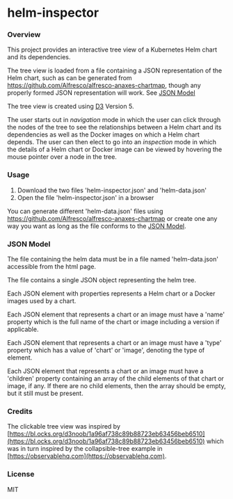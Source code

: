 # helm-inspector

### Overview
This project provides an interactive tree view of a Kubernetes Helm chart and its dependencies.

The tree view is loaded from a file containing a JSON representation of the Helm chart,
such as can be generated from
https://github.com/Alfresco/alfresco-anaxes-chartmap, though any properly formed JSON 
representation will work. See [JSON Model](#json-model)

The tree view is created using [D3](https://d3js.org/) Version 5.

The user starts out in *navigation* mode in which the user
can click through the nodes of the tree to see the relationships between a Helm chart and its dependencies
as well as the Docker images on which a Helm chart depends.  The user can then elect to go into an
*inspection* mode in which the details of a Helm chart or Docker image can be viewed by hovering the
mouse pointer over a node in the tree.

### Usage
1. Download the two files 'helm-inspector.json' and 'helm-data.json'
2. Open the file 'helm-inspector.json' in a browser

You can generate different 'helm-data.json' files using https://github.com/Alfresco/alfresco-anaxes-chartmap
or create one any way you want as long as the file conforms to the [JSON Model](#json-model).

### <a name="json-model"></a>JSON Model
The file containing the helm data must be in a file named 'helm-data.json' accessible from the html
page.  

The file contains a single JSON object representing the helm tree.  

Each JSON element with properties represents a Helm chart or a Docker images used by a chart.

Each JSON element that represents a chart or an image must have a 'name' property which is
the full name of the chart or image including a version if applicable.

Each JSON element that represents a chart or an image must have a 'type' property which has a value
of 'chart' or 'image', denoting the type of element.

Each JSON element that represents a chart or an image must have a 'children' property containing 
an array of the child elements of that chart or image, if any.  If there are no child elements, then
the array should be empty, but it still must be present.

### Credits 
The clickable tree view was inspired by [https://bl.ocks.org/d3noob/1a96af738c89b88723eb63456beb6510](https://bl.ocks.org/d3noob/1a96af738c89b88723eb63456beb6510)
which was in turn inspired by the collapsible-tree example in [https://observablehq.com](https://observablehq.com).

### License
MIT
